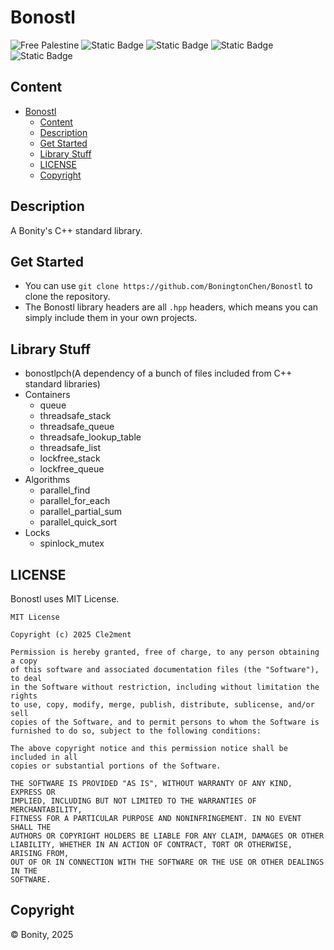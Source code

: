 # Bonostl
![Free Palestine](https://freepalestinemovement.org/wp-content/uploads/2013/06/banner.jpg)
![Static Badge](https://img.shields.io/badge/Reference-Boost-red?logo=Github)
![Static Badge](https://img.shields.io/badge/Language-C++-blue?logo=cplusplus)
![Static Badge](https://img.shields.io/badge/Built_by-CMake-darkgreen?logo=Cmake)
![Static Badge](https://img.shields.io/badge/License-MIT-green)




## Content
<!-- TOC -->
- [Bonostl](#bonostl)
  - [Content](#content)
  - [Description](#description)
  - [Get Started](#get-started)
  - [Library Stuff](#library-stuff)
  - [LICENSE](#license)
  - [Copyright](#copyright)
<!-- TOC -->

## Description
A Bonity's C++ standard library.

## Get Started
- You can use `git clone https://github.com/BoningtonChen/Bonostl` to clone the repository.
- The Bonostl library headers are all `.hpp` headers, which means you can simply include them in your own projects.

## Library Stuff
- bonostlpch(A dependency of a bunch of files included from C++ standard libraries)
- Containers 
  - queue
  - threadsafe_stack
  - threadsafe_queue
  - threadsafe_lookup_table
  - threadsafe_list
  - lockfree_stack
  - lockfree_queue
- Algorithms
  - parallel_find
  - parallel_for_each
  - parallel_partial_sum
  - parallel_quick_sort
- Locks
  - spinlock_mutex

## LICENSE
Bonostl uses MIT License.
```asciidoc
MIT License

Copyright (c) 2025 Cle2ment

Permission is hereby granted, free of charge, to any person obtaining a copy
of this software and associated documentation files (the "Software"), to deal
in the Software without restriction, including without limitation the rights
to use, copy, modify, merge, publish, distribute, sublicense, and/or sell
copies of the Software, and to permit persons to whom the Software is
furnished to do so, subject to the following conditions:

The above copyright notice and this permission notice shall be included in all
copies or substantial portions of the Software.

THE SOFTWARE IS PROVIDED "AS IS", WITHOUT WARRANTY OF ANY KIND, EXPRESS OR
IMPLIED, INCLUDING BUT NOT LIMITED TO THE WARRANTIES OF MERCHANTABILITY,
FITNESS FOR A PARTICULAR PURPOSE AND NONINFRINGEMENT. IN NO EVENT SHALL THE
AUTHORS OR COPYRIGHT HOLDERS BE LIABLE FOR ANY CLAIM, DAMAGES OR OTHER
LIABILITY, WHETHER IN AN ACTION OF CONTRACT, TORT OR OTHERWISE, ARISING FROM,
OUT OF OR IN CONNECTION WITH THE SOFTWARE OR THE USE OR OTHER DEALINGS IN THE
SOFTWARE.

```

## Copyright
© Bonity, 2025
